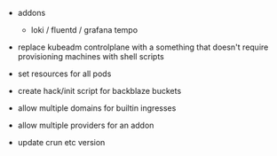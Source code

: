 - addons
    - loki / fluentd / grafana tempo
- replace kubeadm controlplane with a something that doesn't require provisioning machines with shell scripts
- set resources for all pods

- create hack/init script for backblaze buckets
- allow multiple domains for builtin ingresses
- allow multiple providers for an addon

- update crun etc version